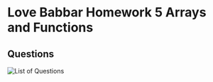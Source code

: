 # Love Babbar Homework 5 Arrays and Functions

## Questions

![List of Questions](https://user-images.githubusercontent.com/44172451/164942741-16de1a35-1fa6-4da2-a652-2c9368955b3f.png)
